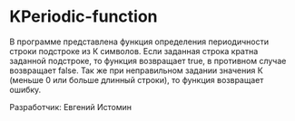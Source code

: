 # KPeriodic-function
В программе представлена функция определения периодичности строки подстроке из К символов.
Если заданная строка кратна заданной подстроке, то функция возвращает true, в противном случае возвращает false.
Так же при неправильном задании значения К (меньше 0 или больше длинный строки), то функция возвращает ошибку.

Разработчик: Евгений Истомин